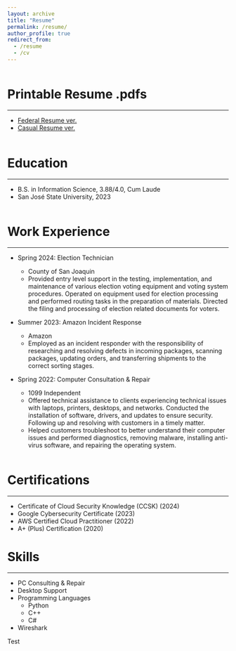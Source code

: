 ```yaml
---
layout: archive
title: "Resume"
permalink: /resume/
author_profile: true
redirect_from:
  - /resume
  - /cv
---
```


<br style="line-height: 0.1;">

Printable Resume .pdfs
======
------
* [Federal Resume ver.](http://heej-jhj.github.io/files/WTFederalResume.pdf)
* [Casual Resume ver.](http://heej-jhj.github.io/files/WTCasualResume.pdf)
<br style="line-height: 0.1;">

Education
======
------
* B.S. in Information Science, 3.88/4.0, Cum Laude
* San José State University, 2023
<br style="line-height: 0.1;">

Work Experience
======
------
* Spring 2024: Election Technician
  * County of San Joaquin
  * Provided entry level support in the testing, implementation, and maintenance of various election voting equipment and voting system procedures. Operated on equipment used for election processing and performed routing tasks in the preparation of materials. Directed the filing and processing of election related documents for voters.

* Summer 2023: Amazon Incident Response
  * Amazon
  * Employed as an incident responder with the responsibility of researching and resolving defects in incoming packages, scanning packages, updating orders, and transferring shipments to the correct sorting stages.

* Spring 2022: Computer Consultation & Repair
  * 1099 Independent
  * Offered technical assistance to clients experiencing technical issues with laptops, printers, desktops, and networks. Conducted the installation of software, drivers, and updates to ensure security. Following up and resolving with customers in a timely matter.
  * Helped customers troubleshoot to better understand their computer issues and performed diagnostics, removing malware, installing anti-virus software, and repairing the operating system.
<br style="line-height: 0.1;">

Certifications
======
------
* Certificate of Cloud Security Knowledge (CCSK) (2024)
* Google Cybersecurity Certificate (2023)
* AWS Certified Cloud Practitioner (2022)
* A+ (Plus) Certification (2020)
  <br style="line-height: 0.1;">

Skills
======
------
* PC Consulting & Repair
* Desktop Support
* Programming Languages
  * Python
  * C++
  * C#
* Wireshark

Test
